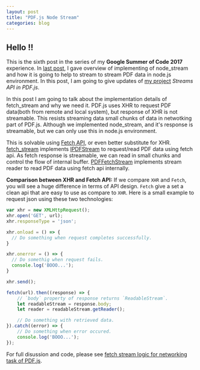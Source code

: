 ```yaml
---
layout: post
title: "PDF.js Node Stream"
categories: blog
---
```


## Hello !!

This is the sixth post in the series of my **Google Summer of Code 2017** experience. In [last post](http://mukulmishra.me/blog/PDF.js-Node-Stream/), I gave overview of implementing of node_stream and how it is going to help to stream to stream PDF data in node.js environment. In this post, I am going to give updates of [my project](https://github.com/mozilla/pdf.js/projects/4) _Streams API in PDF.js_.


In this post I am going to talk about the implementation details of fetch_stream and why we need it. PDF.js uses XHR to request PDF data(both from remote and local system), but response of XHR is not streamable. This resists streaming data small chunks of data in netwotking part of PDF.js. Although we implemented node_stream, and it's response is streamable, but we can only use this in node.js environment.

This is solvable using [Fetch API](https://fetch.spec.whatwg.org/#fetch-api), or even better substitute for XHR. [fetch_stream](https://github.com/mukulmishra18/pdf.js/commit/84d492d03bdc5ff9622a258f75b7b7fc296ebc74) implements [IPDFStream](https://github.com/mozilla/pdf.js/blob/master/src/core/worker.js#L62) to request/read PDF data using fetch api. As fetch response is streamable, we can read in small chunks and control the flow of internal buffer. [PDFFetchStream](https://github.com/mukulmishra18/pdf.js/commit/84d492d03bdc5ff9622a258f75b7b7fc296ebc74#diff-ffa21364c93bc3328ab1eb76226f8a71R19) implements stream reader to read PDF data using fetch api internally.

**Comparison between XHR and Fetch API:**
If we compare `XHR` and `Fetch`, you will see a huge difference in terms of API design. `Fetch` give a set a clean api that are easy to use as compare to `XHR`. Here is a small example to request json using these two technologies:

```javascript
var xhr = new XMLHttpRequest();
xhr.open('GET', url);
xhr.responseType = 'json';

xhr.onload = () => {
  // Do something when request completes successfully.
}

xhr.onerror = () => {
  // Do somethig when request fails.
  console.log('BOOO...');
}

xhr.send();
```

```javascript
fetch(url).then((response) => {
	// `body` property of response returns `ReadableStream`.
	let readableStream = response.body;
	let reader = readableStream.getReader();

	// Do something with retrieved data.
}).catch((error) => {
	// Do something when error occured.
	console.log('BOOO...');
});
```

For full disussion and code, please see [fetch stream logic for networking task of PDF.js](https://github.com/mozilla/pdf.js/pull/8768).
